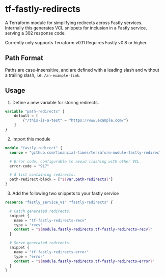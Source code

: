 # tf-fastly-redirects
A Terraform module for simplifying redirects across Fastly services.
Internally this generates VCL snippets for inclusion in a Fastly service, serving a 302 response code.

Currently only supports Terraform v0.11
Requires Fastly v0.8 or higher.

## Path Format
Paths are case-insensitive, and are defined with a leading slash and without a trailing slash, i.e. `/an-example-link`.

## Usage

1. Define a new variable for storing redirects.
```terraform
variable "path-redirects" {
    default = [
        {"/this-is-a-test" = "https://www.example.com/"}
    ]
}
```

2. Import this module
```terraform
module "fastly-redirect" {
  source = "github.com/financial-times/terraform-module-fastly-redirect"

  # Error code, configurable to avoid clashing with other VCL.
  error-code = "917"

  # A list containing redirects.
  path-redirect-block = ["${var.path-redirects}"]
}
```

3. Add the following two snippets to your fastly service
```terraform
resource "fastly_service_v1" "fastly-redirects" {

  # Catch generated redirects.
  snippet {
    name = "tf-fastly-redirects-recv"
    type = "recv"
    content = "${module.fastly-redirects.tf-fastly-redirects-recv}"
  }

  # Serve generated redirects.
  snippet {
    name = "tf-fastly-redirects-error"
    type = "error"
    content = "${module.fastly-redirects.tf-fastly-redirects-error}"
  }
}
```
